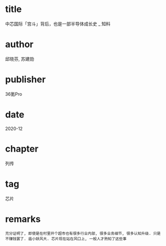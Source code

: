 # title
中芯国际「宫斗」背后，也是一部半导体成长史 _ 知料

# author
​邱晓芬, 苏建勋

# publisher
36氪Pro

# date
2020-12

# chapter
列传

# tag
芯片

# remarks
`充分证明了, 即使是在村里开个超市也有很多行业内部, 很多业务细节, 很多认知升级. 只是不赚钱罢了. 庙小妖风大. 芯片现在站在风口上, 一般人才熟知了这些事`
